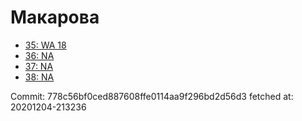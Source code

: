 # Макарова
- [35: WA 18](35.md)
- [36: NA](36.md)
- [37: NA](37.md)
- [38: NA](38.md)

Commit: 778c56bf0ced887608ffe0114aa9f296bd2d56d3
 fetched at: 20201204-213236
